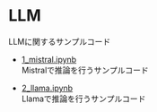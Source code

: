 # LLM
LLMに関するサンプルコード

- [1_mistral.ipynb](https://github.com/toshi-4886/LLM/blob/main/notebook/1_mistral.ipynb)  
Mistralで推論を行うサンプルコード

- [2_llama.ipynb](https://github.com/toshi-4886/LLM/blob/main/notebook/2_llama.ipynb)  
Llamaで推論を行うサンプルコード
